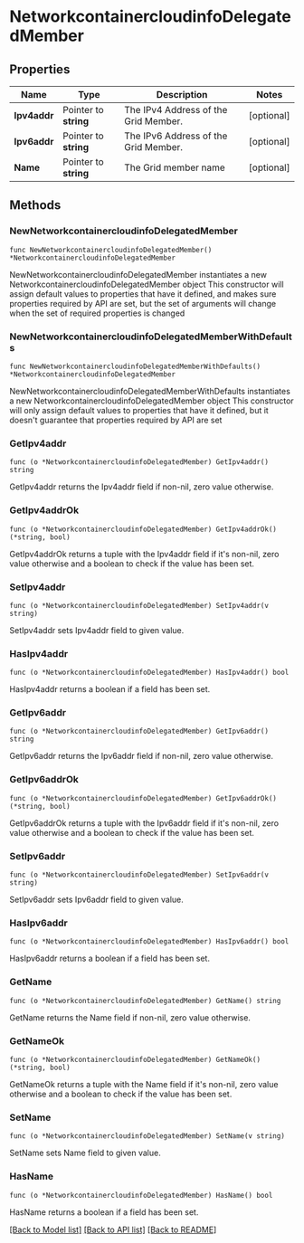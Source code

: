 # NetworkcontainercloudinfoDelegatedMember

## Properties

Name | Type | Description | Notes
------------ | ------------- | ------------- | -------------
**Ipv4addr** | Pointer to **string** | The IPv4 Address of the Grid Member. | [optional] 
**Ipv6addr** | Pointer to **string** | The IPv6 Address of the Grid Member. | [optional] 
**Name** | Pointer to **string** | The Grid member name | [optional] 

## Methods

### NewNetworkcontainercloudinfoDelegatedMember

`func NewNetworkcontainercloudinfoDelegatedMember() *NetworkcontainercloudinfoDelegatedMember`

NewNetworkcontainercloudinfoDelegatedMember instantiates a new NetworkcontainercloudinfoDelegatedMember object
This constructor will assign default values to properties that have it defined,
and makes sure properties required by API are set, but the set of arguments
will change when the set of required properties is changed

### NewNetworkcontainercloudinfoDelegatedMemberWithDefaults

`func NewNetworkcontainercloudinfoDelegatedMemberWithDefaults() *NetworkcontainercloudinfoDelegatedMember`

NewNetworkcontainercloudinfoDelegatedMemberWithDefaults instantiates a new NetworkcontainercloudinfoDelegatedMember object
This constructor will only assign default values to properties that have it defined,
but it doesn't guarantee that properties required by API are set

### GetIpv4addr

`func (o *NetworkcontainercloudinfoDelegatedMember) GetIpv4addr() string`

GetIpv4addr returns the Ipv4addr field if non-nil, zero value otherwise.

### GetIpv4addrOk

`func (o *NetworkcontainercloudinfoDelegatedMember) GetIpv4addrOk() (*string, bool)`

GetIpv4addrOk returns a tuple with the Ipv4addr field if it's non-nil, zero value otherwise
and a boolean to check if the value has been set.

### SetIpv4addr

`func (o *NetworkcontainercloudinfoDelegatedMember) SetIpv4addr(v string)`

SetIpv4addr sets Ipv4addr field to given value.

### HasIpv4addr

`func (o *NetworkcontainercloudinfoDelegatedMember) HasIpv4addr() bool`

HasIpv4addr returns a boolean if a field has been set.

### GetIpv6addr

`func (o *NetworkcontainercloudinfoDelegatedMember) GetIpv6addr() string`

GetIpv6addr returns the Ipv6addr field if non-nil, zero value otherwise.

### GetIpv6addrOk

`func (o *NetworkcontainercloudinfoDelegatedMember) GetIpv6addrOk() (*string, bool)`

GetIpv6addrOk returns a tuple with the Ipv6addr field if it's non-nil, zero value otherwise
and a boolean to check if the value has been set.

### SetIpv6addr

`func (o *NetworkcontainercloudinfoDelegatedMember) SetIpv6addr(v string)`

SetIpv6addr sets Ipv6addr field to given value.

### HasIpv6addr

`func (o *NetworkcontainercloudinfoDelegatedMember) HasIpv6addr() bool`

HasIpv6addr returns a boolean if a field has been set.

### GetName

`func (o *NetworkcontainercloudinfoDelegatedMember) GetName() string`

GetName returns the Name field if non-nil, zero value otherwise.

### GetNameOk

`func (o *NetworkcontainercloudinfoDelegatedMember) GetNameOk() (*string, bool)`

GetNameOk returns a tuple with the Name field if it's non-nil, zero value otherwise
and a boolean to check if the value has been set.

### SetName

`func (o *NetworkcontainercloudinfoDelegatedMember) SetName(v string)`

SetName sets Name field to given value.

### HasName

`func (o *NetworkcontainercloudinfoDelegatedMember) HasName() bool`

HasName returns a boolean if a field has been set.


[[Back to Model list]](../README.md#documentation-for-models) [[Back to API list]](../README.md#documentation-for-api-endpoints) [[Back to README]](../README.md)


